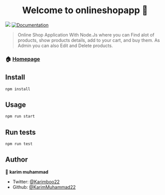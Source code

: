 ﻿<h1 align="center">Welcome to onlineshopapp 👋</h1>
<p>
  <img src="https://img.shields.io/badge/version-1.0.0-blue.svg?cacheSeconds=2592000" />
  <a href="https://github.com/KarimMuhammad22/online-shop-app">
    <img alt="Documentation" src="https://img.shields.io/badge/documentation-yes-brightgreen.svg" target="_blank" />
  </a>
</p>

> Online Shop Application With Node.Js where you can Find alot of products, show products details, add to your cart, and buy them. As Admin you can also Edit and Delete products.

### 🏠 [Homepage](https://github.com/KarimMuhammad22/online-shop-app)

## Install

```sh
npm install
```

## Usage

```sh
npm run start
```

## Run tests

```sh
npm run test
```

## Author

👤 **karim muhammad**

* Twitter: [@Karimboo22](https://twitter.com/Karimboo22)
* Github: [@KarimMuhammad22](https://github.com/KarimMuhammad22)